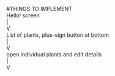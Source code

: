 #THINGS TO IMPLEMENT 
<br> 
Hello! screen <br> 
|<br>V<br>
List of plants, plus-sign button at bottom <br>
|<br>V<br>
open individual plants and edit details <br> 
|<br>V<br>
